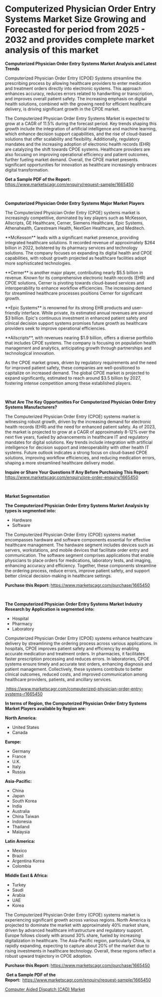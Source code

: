 <p><h1>Computerized Physician Order Entry Systems Market Size Growing and Forecasted for period from 2025 - 2032 and provides complete market analysis of this market</h1></p><p><strong>Computerized Physician Order Entry Systems Market Analysis and Latest Trends</strong></p>
<p><p>Computerized Physician Order Entry (CPOE) Systems streamline the prescribing process by allowing healthcare providers to enter medication and treatment orders directly into electronic systems. This approach enhances accuracy, reduces errors related to handwriting or transcription, and improves overall patient safety. The increasing emphasis on digital health solutions, combined with the growing need for efficient healthcare delivery, is driving significant growth in the CPOE market.</p><p>The Computerized Physician Order Entry Systems Market is expected to grow at a CAGR of 11.5% during the forecast period. Key trends shaping this growth include the integration of artificial intelligence and machine learning, which enhance decision support capabilities, and the rise of cloud-based solutions that offer scalability and flexibility. Additionally, regulatory mandates and the increasing adoption of electronic health records (EHR) are catalyzing the shift towards CPOE systems. Healthcare providers are also focusing on improving operational efficiency and patient outcomes, further fueling market demand. Overall, the CPOE market presents significant opportunities for innovation as healthcare increasingly embraces digital transformation.</p></p>
<p><strong>Get a Sample PDF of the Report:&nbsp;</strong> <a href="https://www.marketscagr.com/enquiry/request-sample/1665450?utm_campaign=2893&utm_medium=2&utm_source=Github&utm_content=ia&utm_term=09032025&utm_id=computerized-physician-order-entry-systems">https://www.marketscagr.com/enquiry/request-sample/1665450</a></p>
<p>&nbsp;</p>
<p><strong>Computerized Physician Order Entry Systems Major Market Players</strong></p>
<p><p>The Computerized Physician Order Entry (CPOE) systems market is increasingly competitive, dominated by key players such as McKesson, Allscripts, GE Healthcare, Cerner, Siemens Healthcare, Epic Systems, Athenahealth, Carestream Health, NextGen Healthcare, and Meditech. </p><p>**McKesson** leads with a significant market presence, providing integrated healthcare solutions. It recorded revenue of approximately $264 billion in 2022, bolstered by its pharmacy services and technology solutions. The company focuses on expanding its digital health and CPOE capabilities, with robust growth projected as healthcare facilities adopt more sophisticated technologies.</p><p>**Cerner** is another major player, contributing nearly $5.5 billion in revenue. Known for its comprehensive electronic health records (EHR) and CPOE solutions, Cerner is pivoting towards cloud-based services and interoperability to enhance workflow efficiencies. The increasing demand for streamlined healthcare processes positions Cerner for significant growth.</p><p>**Epic Systems** is renowned for its strong EHR products and user-friendly interface. While private, its estimated annual revenues are around $3 billion. Epic's continuous investment in enhanced patient safety and clinical decision support systems promises future growth as healthcare providers seek to improve operational efficiencies.</p><p>**Allscripts**, with revenues nearing $1.9 billion, offers a diverse portfolio that includes CPOE systems. The company is focusing on population health management and analytics, anticipating growth through partnerships and technological innovation.</p><p>As the CPOE market grows, driven by regulatory requirements and the need for improved patient safety, these companies are well-positioned to capitalize on increased demand. The global CPOE market is projected to expand significantly, estimated to reach around $3.5 billion by 2027, fostering intense competition among these established players.</p></p>
<p>&nbsp;</p>
<p><strong>What Are The Key Opportunities For Computerized Physician Order Entry Systems Manufacturers?</strong></p>
<p><p>The Computerized Physician Order Entry (CPOE) systems market is witnessing robust growth, driven by the increasing demand for electronic health records (EHR) and the need for enhanced patient safety. As of 2023, the market is projected to grow at a CAGR of approximately 8-12% over the next five years, fueled by advancements in healthcare IT and regulatory mandates for digital solutions. Key trends include integration with artificial intelligence for decision support and interoperability with other health IT systems. Future outlook indicates a strong focus on cloud-based CPOE solutions, improving workflow efficiencies, and reducing medication errors, shaping a more streamlined healthcare delivery model.</p></p>
<p><strong>Inquire or Share Your Questions If Any Before Purchasing This Report:</strong> <a href="https://www.marketscagr.com/enquiry/pre-order-enquiry/1665450?utm_campaign=2893&utm_medium=2&utm_source=Github&utm_content=ia&utm_term=09032025&utm_id=computerized-physician-order-entry-systems">https://www.marketscagr.com/enquiry/pre-order-enquiry/1665450</a></p>
<p>&nbsp;</p>
<p><strong>Market Segmentation</strong></p>
<p><strong>The Computerized Physician Order Entry Systems Market Analysis by types is segmented into:</strong></p>
<p><ul><li>Hardware</li><li>Software</li></ul></p>
<p><p>The Computerized Physician Order Entry (CPOE) systems market encompasses hardware and software components essential for effective healthcare management. The hardware segment includes devices such as servers, workstations, and mobile devices that facilitate order entry and communication. The software segment comprises applications that enable physicians to place orders for medications, laboratory tests, and imaging, enhancing accuracy and efficiency. Together, these components streamline the ordering process, reduce errors, improve patient safety, and support better clinical decision-making in healthcare settings.</p></p>
<p><strong>Purchase this Report:&nbsp;</strong><a href="https://www.marketscagr.com/purchase/1665450?utm_campaign=2893&utm_medium=2&utm_source=Github&utm_content=ia&utm_term=09032025&utm_id=computerized-physician-order-entry-systems">https://www.marketscagr.com/purchase/1665450</a></p>
<p>&nbsp;</p>
<p><strong>The Computerized Physician Order Entry Systems Market Industry Research by Application is segmented into:</strong></p>
<p><ul><li>Hospital</li><li>Pharmacy</li><li>Laboratory</li></ul></p>
<p><p>Computerized Physician Order Entry (CPOE) systems enhance healthcare delivery by streamlining the ordering process across various applications. In hospitals, CPOE improves patient safety and efficiency by enabling accurate medication and treatment orders. In pharmacies, it facilitates faster prescription processing and reduces errors. In laboratories, CPOE systems ensure timely and accurate test orders, enhancing diagnosis and patient management. Collectively, these systems contribute to better clinical outcomes, reduced costs, and improved communication among healthcare providers, patients, and ancillary services.</p></p>
<p><a href="https://www.marketscagr.com/computerized-physician-order-entry-systems-r1665450?utm_campaign=2893&utm_medium=2&utm_source=Github&utm_content=ia&utm_term=09032025&utm_id=computerized-physician-order-entry-systems">&nbsp;https://www.marketscagr.com/computerized-physician-order-entry-systems-r1665450</a></p>
<p><strong>In terms of Region, the Computerized Physician Order Entry Systems Market Players available by Region are:</strong></p>
<p>
    <p> <strong> North America: </strong>
        <ul>
            <li>United States</li>
            <li>Canada</li>
        </ul>
        </p> 
    <p> <strong> Europe: </strong>
        <ul>
            <li>Germany</li>
            <li>France</li>
            <li>U.K.</li>
            <li>Italy</li>
            <li>Russia</li>
        </ul>
        </p> 
    <p> <strong> Asia-Pacific: </strong>
        <ul>
            <li>China</li>
            <li>Japan</li>
            <li>South Korea</li>
            <li>India</li>
            <li>Australia</li>
            <li>China Taiwan</li>
            <li>Indonesia</li>
            <li>Thailand</li>
            <li>Malaysia</li>
        </ul>
        </p> 
    <p> <strong> Latin America: </strong>
        <ul>
            <li>Mexico</li>
            <li>Brazil</li>
            <li>Argentina Korea</li>
            <li>Colombia</li>
        </ul>
        </p> 
    <p> <strong> Middle East & Africa: </strong>
        <ul>
            <li>Turkey</li>
            <li>Saudi</li>
            <li>Arabia</li>
            <li>UAE</li>
            <li>Korea</li>
        </ul>
    </p>
    </p>
<p><p>The Computerized Physician Order Entry (CPOE) systems market is experiencing significant growth across various regions. North America is projected to dominate the market with approximately 40% market share, driven by advanced healthcare infrastructure and regulatory support. Europe follows closely with around 30% share, fueled by increasing digitalization in healthcare. The Asia-Pacific region, particularly China, is rapidly expanding, expecting to capture about 20% of the market due to rising investments in healthcare technology. Overall, these regions reflect a robust upward trajectory in CPOE adoption.</p></p>
<p><strong>Purchase this Report: </strong><a href="https://www.marketscagr.com/purchase/1665450?utm_campaign=2893&utm_medium=2&utm_source=Github&utm_content=ia&utm_term=09032025&utm_id=computerized-physician-order-entry-systems">https://www.marketscagr.com/purchase/1665450</a></p>
<p>&nbsp;<strong>Get a Sample PDF of the Report:&nbsp;&nbsp;</strong><a href="https://www.marketscagr.com/enquiry/request-sample/1665450?utm_campaign=2893&utm_medium=2&utm_source=Github&utm_content=ia&utm_term=09032025&utm_id=computerized-physician-order-entry-systems">https://www.marketscagr.com/enquiry/request-sample/1665450</a></p>
<p><strong></strong></p>
<p><p><a href="https://github.com/tashipmhuiri/Market-Research-Report-List-1/blob/main/computer-aided-dispatch-cad-market.md?utm_campaign=2893&utm_medium=2&utm_source=Github&utm_content=ia&utm_term=09032025&utm_id=computerized-physician-order-entry-systems">Computer Aided Dispatch (CAD) Market</a></p></p>